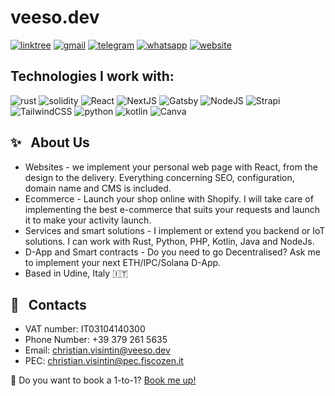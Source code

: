 # veeso.dev

[![linktree](https://img.shields.io/badge/linktree-39E09B?style=for-the-badge&logo=linktree&logoColor=white)](https://linktr.ee/veeso)
[![gmail](https://img.shields.io/badge/Gmail-D14836?style=for-the-badge&logo=gmail&logoColor=white)](mailto:christian.visintin@veeso.dev)
[![telegram](https://img.shields.io/badge/Telegram-2CA5E0?style=for-the-badge&logo=telegram&logoColor=white)](https://t.me/veeso_dev)
[![whatsapp](	https://img.shields.io/badge/WhatsApp-25D366?style=for-the-badge&logo=whatsapp&logoColor=white)](https://wa.me/message/BQGR4AO6YI7GE1)
[![website](https://img.shields.io/badge/website-000000?style=for-the-badge&logo=About.me&logoColor=white)](https://veeso.dev)

## Technologies I work with:

![rust](https://img.shields.io/badge/Rust-000000?style=for-the-badge&logo=rust&logoColor=white)
![solidity](https://img.shields.io/badge/Solidity-%23363636.svg?style=for-the-badge&logo=solidity&logoColor=white)
![React](https://img.shields.io/badge/react-%2320232a.svg?style=for-the-badge&logo=react&logoColor=%2361DAFB)
![NextJS](https://img.shields.io/badge/next%20js-000000?style=for-the-badge&logo=nextdotjs&logoColor=white)
![Gatsby](https://img.shields.io/badge/Gatsby-%23663399.svg?style=for-the-badge&logo=gatsby&logoColor=white)
![NodeJS](https://img.shields.io/badge/node.js-6DA55F?style=for-the-badge&logo=node.js&logoColor=white)
![Strapi](https://img.shields.io/badge/strapi-%232E7EEA.svg?style=for-the-badge&logo=strapi&logoColor=white)
![TailwindCSS](https://img.shields.io/badge/tailwindcss-%2338B2AC.svg?style=for-the-badge&logo=tailwind-css&logoColor=white)
![python](https://img.shields.io/badge/Python-FFD43B?style=for-the-badge&logo=python&logoColor=blue)
![kotlin](https://img.shields.io/badge/Kotlin-0095D5?&style=for-the-badge&logo=kotlin&logoColor=white)
![Canva](https://img.shields.io/badge/Canva-%2300C4CC.svg?&style=for-the-badge&logo=Canva&logoColor=white)

## ✨ &nbsp; About Us

- Websites - we implement your personal web page with React, from the design to the delivery. Everything concerning SEO, configuration, domain name and CMS is included.
- Ecommerce - Launch your shop online with Shopify. I will take care of implementing the best e-commerce that suits your requests and launch it to make your activity launch.
- Services and smart solutions - I implement or extend you backend or IoT solutions. I can work with Rust, Python, PHP, Kotlin, Java and NodeJs.
- D-App and Smart contracts - Do you need to go Decentralised? Ask me to implement your next ETH/IPC/Solana D-App.
- Based in Udine, Italy 🇮🇹

## 📱 &nbsp; Contacts

- VAT number: IT03104140300
- Phone Number: +39 379 261 5635
- Email:  christian.visintin@veeso.dev
- PEC: christian.visintin@pec.fiscozen.it

📆 Do you want to book a 1-to-1? [Book me up!](https://calendly.com/veeso-dev)
